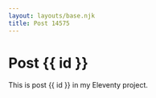 ```yaml
---
layout: layouts/base.njk
title: Post 14575
---
```


# Post {{ id }}

This is post {{ id }} in my Eleventy project.
